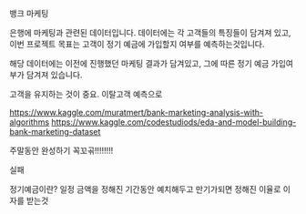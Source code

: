뱅크 마케팅

은행에 마케팅과 관련된 데이터입니다. 데이터에는 각 고객들의 특징들이 담겨져 있고, 이번 프로젝트 목표는 고객이 정기 예금에 가입할지 여부를 예측하는것입니다.

해당 데이터에는 이전에 진행했던 마케팅 결과가 담겨있고, 그에 따른 정기 예금 가입여부가 담겨져 있습니다.

고객을 유지하는 것이 중요. 이탈고객 예측으로 

https://www.kaggle.com/muratmert/bank-marketing-analysis-with-algorithms
https://www.kaggle.com/codestudiods/eda-and-model-building-bank-marketing-dataset


주말동안 완성하기 꼭꼬곢!!!!!!!! 



실패

정기예금이란?
일정 금액을 정해진 기간동안 예치해두고 만기가되면 정해진 이율로 이자를 받는것
